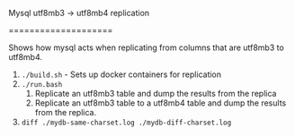 Mysql utf8mb3 -> utf8mb4 replication

====================

Shows how mysql acts when replicating from columns that are utf8mb3 to utf8mb4.

1. `./build.sh` - Sets up docker containers for replication
2. `./run.bash`
   1. Replicate an utf8mb3 table and dump the results from the replica
   1. Replicate an utf8mb3 table to a utf8mb4 table and dump the results from the replica.
3. `diff ./mydb-same-charset.log ./mydb-diff-charset.log`


